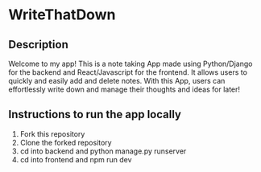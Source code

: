 # WriteThatDown

## Description
Welcome to my app! This is a note taking App made using Python/Django for the backend and React/Javascript for the frontend. It allows users to quickly and easily add and delete notes. With this App, users can effortlessly write down and manage their thoughts and ideas for later!

## Instructions to run the app locally
1. Fork this repository
2. Clone the forked repository
3. cd into backend and python manage.py runserver
4. cd into frontend and npm run dev
